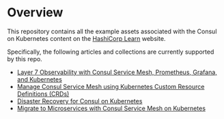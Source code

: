 # Overview

This repository contains all the example assets associated with the Consul
on Kubernetes content on the [HashiCorp Learn](https://learn.hashicorp.com/consul)
website.

Specifically, the following articles and collections are currently supported by this repo.

- [Layer 7 Observability with Consul Service Mesh, Prometheus, Grafana, and Kubernetes](https://learn.hashicorp.com/tutorials/consul/kubernetes-layer7-observability)
- [Manage Consul Service Mesh using Kubernetes Custom Resource Definitions (CRDs)](https://learn.hashicorp.com/tutorials/consul/kubernetes-custom-resource-definitions)
- [Disaster Recovery for Consul on Kubernetes](https://learn.hashicorp.com/tutorials/consul/kubernetes-disaster-recovery)
- [Migrate to Microservices with Consul Service Mesh on Kubernetes](https://learn.hashicorp.com/collections/consul/microservices)
